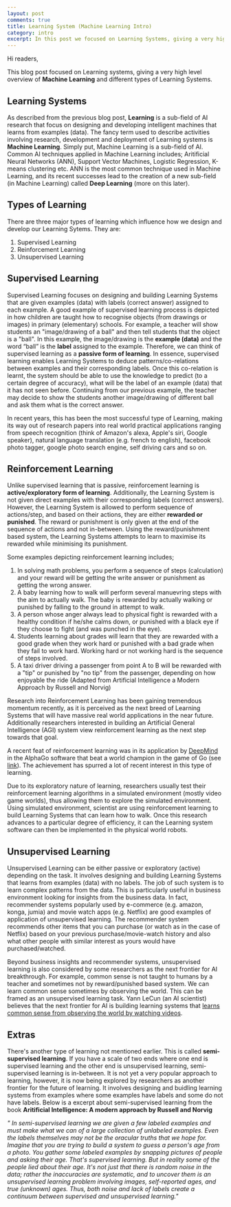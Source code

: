 ```yaml
---
layout: post
comments: true
title: Learning System (Machine Learning Intro)
category: intro
excerpt: In this post we focused on Learning Systems, giving a very high level overview of Machine Learning and different types of Learning Systems.
---
```


Hi readers,

This blog post focused on Learning systems, giving a very high level overview of **Machine Learning** and different types of Learning Systems.

## Learning Systems
As described from the previous blog post, **Learning** is a sub-field of AI research that focus on designing and developing intelligent machines that learns from examples (data). The fancy term used to describe activities involving research, development and deployment of Learning systems is **Machine Learning**. Simply put, Machine Learning is a sub-field of AI. Common AI techniques applied in Machine Learning includes; Aritificial Neural Networks (ANN), Support Vector Machines, Logistic Regression, K-means clustering etc. ANN is the most common technique used in Machine Learning, and its recent successes lead to the creation of a new sub-field (in Machine Learning) called **Deep Learning** (more on this later).

## Types of Learning
There are three major types of learning which influence how we design and develop our Learning Sytems. They are:
1. Supervised Learning
2. Reinforcement Learning
3. Unsupervised Learning

## Supervised Learning
Supervised Learning focuses on designing and building Learning Systems that are given examples (data) with labels (correct answer) assigned to each example. A good example of supervised learning process is depicted in how children are taught how to recognise objects (from drawings or images) in primary (elementary) schools. For example, a teacher will show students an "image/drawing of a ball" and then tell students that the object is a "ball". In this example, the image/drawing is the **example (data)** and the word “ball” is the **label** assigned to the example. Therefore, we can think of supervised learning as a **passive form of learning**. In essence, supervised learning enables Learning Systems to deduce patterns/co-relations between examples and their corresponding labels. Once this co-relation is learnt, the system should be able to use the knowledge to predict (to a certain degree of accuracy), what will be the label of an example (data) that it has not seen before. Continuing from our previous example, the teacher may decide to show the students another image/drawing of different ball and ask them what is the correct answer.

In recent years, this has been the most successful type of Learning, making its way out of research papers into real world practical applications ranging from speech recognition (think of Amazon's alexa, Apple's siri, Google speaker), natural language translation (e.g. french to english), facebook photo tagger, google photo search engine, self driving cars and so on.


## Reinforcement Learning
Unlike supervised learning that is passive, reinforcement learning is **active/exploratory form of learning**. Additionally, the Learning System is not given direct examples with their corresponding labels (correct answers). However, the Learning System is allowed to perform sequence of actions/step, and based on their actions, they are either **rewarded or punished**. The reward or punishment is only given at the end of the sequence of actions and not in-between. Using the reward/punishment based system, the Learning Systems attempts to learn to maximise its rewarded while minimising its punishment.

Some examples depicting reinforcement learning includes; 
1. In solving math problems, you perform a sequence of steps (calculation) and your reward will be getting the write answer or punishment as getting the wrong answer.
2. A baby learning how to walk will perform several manuevring steps with the aim to actually walk. The baby is rewarded by actually walking or punished by falling to the ground in attempt to walk.
3. A person whose anger always lead to physical fight is rewarded with a healthy condition if he/she calms down, or punished with a black eye if they choose to fight (and was punched in the eye).
4. Students learning about grades will learn that they are rewarded with a good grade when they work hard or punished with a bad grade when they fail to work hard. Working hard or not working hard is the sequence of steps involved.
5. A taxi driver driving a passenger from point A to B will be rewarded with a "tip" or punished by "no tip" from the passenger, depending on how enjoyable the ride (Adapted from Artificial Intelligence a Modern Approach by Russell and Norvig)

Research into Reinforcement Learning has been gaining tremendous momentum recently, as it is perceived as the next breed of Learning Systems that will have massive real world applications in the near future. Additionally researchers interested in building an Artificial General Intelligence (AGI) system view reinforcement learning as the next step towards that goal.

A recent feat of reinforcement learning was in its application by [DeepMind](https://deepmind.com/) in the AlphaGo software that beat a world champion in the game of Go (see [link](https://en.wikipedia.org/wiki/AlphaGo_versus_Lee_Sedol)). The achievement has spurred a lot of recent interest in this type of learning.

Due to its exploratory nature of learning, researchers usually test their reinforcement learning algorithms in a simulated environment (mostly video game worlds), thus allowing them to explore the simulated environment. Using simulated environment, scientist are using reinforcement learning to build Learning Systems that can learn how to walk. Once this research advances to a particular degree of efficiency, it can the Learning system software can then be implemented in the physical world robots.


## Unsupervised Learning
Unsupervised Learning can be either passive or exploratory (active) depending on the task. It involves designing and building Learning Systems that learns from examples (data) with no labels. The job of such system is to learn complex patterns from the data. This is particularly useful in business environment looking for insights from the business data. In fact, recommender systems popularly used by e-commerce (e.g. amazon, konga, jumia) and movie watch apps (e.g. Netflix) are good examples of application of unsupervised learning. The recommender system recommends other items that you can purchase (or watch as in the case of Netflix) based on your previous purchase/movie-watch history and also what other people with similar interest as yours would have purchased/watched.

Beyond business insights and recommender systems, unsupervised learning is also considered by some researchers as the next frontier for AI breakthrough. For example, common sense is not taught to humans by a teacher and sometimes not by reward/punished based system. We can learn common sense sometimes by observing the world. This can be framed as an unsupervised learning task. Yann LeCun (an AI scientist) believes that the next frontier for AI is building learning systems that [learns common sense from observing the world by watching videos](https://www.technologyreview.com/s/603803/facebooks-ai-chief-machines-could-learn-common-sense-from-video/).

## Extras
There's another type of learning not mentioned earlier. This is called **semi-supervised learning**. If you have a scale of two ends where one end is supervised learning and the other end is unsupervised learning, semi-supervised learning is in-between. It is not yet a very popular approach to learning, however, it is now being explored by researchers as another frontier for the future of learning. It involves designing and buidling learning systems from examples where some examples have labels and some do not have labels. Below is a excerpt about semi-supervised learning from the book **Aritificial Intelligence: A modern approach by Russell and Norvig**

*"
In semi-supervised learning we are given a few labeled examples and must make what we can of a large collection of unlabeled examples. Even the labels themselves may not be the oracular truths that we hope for. Imagine that you are trying to build a system to guess a person's age from a photo. You gather some labeled examples by snapping pictures of people and asking their age. That's supervised learning. But in reality some of the people lied about their age. It's not just that there is random noise in the data; rather the inaccuracies are systematic, and to uncover them is an unsupervised learning problem involving images, self-reported ages, and true (unknown) ages. Thus, both noise and lack of labels create a continuum between supervised and unsupervised learning."*
